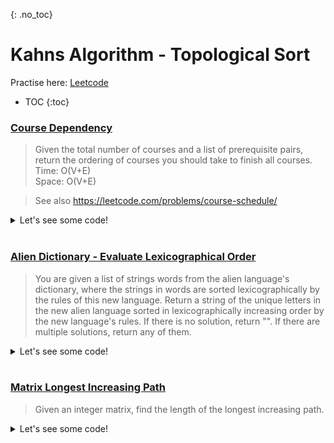 {: .no_toc}
# Kahns Algorithm - Topological Sort
Practise here: [Leetcode](https://leetcode.com/list?selectedList=9l6pf80h)

- TOC
{:toc}

### [Course Dependency](https://leetcode.com/problems/course-schedule-ii)

>Given the total number of courses and a list of prerequisite pairs, return the ordering of courses
you should take to finish all courses.
> Time: O(V+E) <BR>
> Space: O(V+E) <BR>

> See also https://leetcode.com/problems/course-schedule/

<details><summary markdown="span">Let's see some code!</summary>

```python
class Solution:
    def findOrder(self, numCourses: int, prereq: typing.List[typing.List[int]]) -> List[int]:
        nodes = [x for x in range(numCourses)]
        edges = collections.defaultdict(list)
        indeg = {x: 0 for x in nodes}
        for course, dep in prereq:
            edges[course].append(dep)
            indeg[dep] += 1

        q = [x for x in indeg if indeg[x] == 0]
        res = []

        while q:
            curr = q.pop(0)
            res.append(curr)
            for neighbor in edges[curr]:
                indeg[neighbor] -= 1
                if indeg[neighbor] == 0:
                    q.append(neighbor)

        if len(res) == len(nodes):
            return reversed(res)
        else:
            return []
```

</details>
<BR>

### [Alien Dictionary - Evaluate Lexicographical Order](https://leetcode.com/problems/alien-dictionary/)
> You are given a list of strings words from the alien language's dictionary, where the strings in words
are sorted lexicographically by the rules of this new language.
> Return a string of the unique letters in the new alien language sorted in lexicographically increasing
order by the new language's rules. If there is no solution, return "". If there are multiple solutions,
return any of them.

<details><summary markdown="span">Let's see some code!</summary>

```text
    Loop like so:
    zip:
    -> "wrt",  "wrf",  "er",   "ett",  "rftt"
    -> "wrf",  "er",   "ett",  "rftt"
    results in:
    --> wrt wrf
    --> wrf er
    --> er ett
    --> ett rftt

    Then zip (wrf er):
        w --> e (w comes before e)
        <Hard Break after first find, since no further inference can be made>
```

```python
class Solution:
    def alienOrder(self, words: List[str]) -> str:
        edges = collections.defaultdict(set)
        indeg = {x: 0 for word in words for x in word}  # Or: { x:0 for x in ''.join(words)}

        for w1, w2 in zip(words, words[1:]):
            for a, b in zip(w1, w2):
                orderingFound = False
                if a != b:
                    if b not in edges[a]:
                        edges[a].add(b)
                        indeg[b] += 1
                    orderingFound = True
                    break
            
            # Cycle Detection - Invalid Dict Order, i.e. if w1 > w2 but still no valid ordering found. 
            if orderingFound is False and len(w1) > len(w2):
                return ""

        q = [x for x in indeg if indeg[x] == 0]
        res = []
        while q:
            curr = q.pop()
            res.append(curr)
            for d in edges[curr]:
                indeg[d] -= 1
                if indeg[d] == 0:
                    q.append(d)

        if len(res) < len(indeg):
            return ""  # indicates cycle
        else:
            return ''.join(res)
```

</details>
<BR>


### [Matrix Longest Increasing Path](https://leetcode.com/problems/longest-increasing-path-in-a-matrix/)

> Given an integer matrix, find the length of the longest increasing path.

<details><summary markdown="span">Let's see some code!</summary>

```python
import collections

class Solution:
    def longestIncreasingPath(self, m):
        edges = collections.defaultdict(list)
        indeg = collections.defaultdict(int)

        for i in range(len(m)):
            for j in range(len(m[0])):
                neighbors = [(i + 1, j), (i - 1, j), (i, j + 1), (i, j - 1)]
                for x, y in neighbors:
                    if x in range(len(m)) and y in range(len(m[i])) and m[x][y] > m[i][j]:
                        edges[(i, j)].append((x, y))
                        indeg[(x, y)] += 1

        # Step 2: Topological sorting with Kahn's algorithm. Notice that we move BFS Level by Level.
        q = [(i, j) for i in range(len(m)) for j in range(len(m[0])) if (i, j) not in indeg]
        max_path_len = 0
        res = []
        while q:
            max_path_len += 1
            q_tmp = []
            while q:
                node = q.pop(0)
                for neighbor in edges[node]:
                    indeg[neighbor] -= 1
                    if indeg[neighbor] == 0:
                        q_tmp.append(neighbor)

            q = q_tmp

        return max_path_len


class Solution:
    def longestIncreasingPath(self, matrix: List[List[int]]) -> int:
        def solve(r, c, accum):
            if r not in range(len(matrix)) or c not in range(len(matrix[0])):
                return
            else:
                self.max = max(self.max, len(accum))
                if len(accum) != 0 and matrix[r][c] <= accum[-1]:
                    return

                tmp = matrix[r][c]
                matrix[r][c] = float('-inf')
                solve(r + 1, c, accum + [tmp])
                solve(r - 1, c, accum + [tmp])
                solve(r, c + 1, accum + [tmp])
                solve(r, c - 1, accum + [tmp])
                matrix[r][c] = tmp

        self.max = 1
        for i in range(len(matrix)):
            for j in range(len(matrix[i])):
                solve(i, j, [])

        return self.max

```

</details>
<BR>

